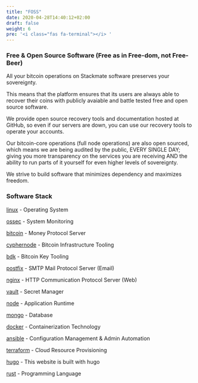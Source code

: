 ```yaml
---
title: "FOSS"
date: 2020-04-28T14:40:12+02:00
draft: false
weight: 6
pre: '<i class="fas fa-terminal"></i> '
---
```



### Free & Open Source Software (Free as in Free-dom, not Free-Beer)



All your bitcoin operations on Stackmate software preserves your sovereignty. 

This means that the platform ensures that its users are always able to recover their coins with publicly avaiable and battle tested free and open source software.

We provide open source recovery tools and documentation hosted at GitHub, so even if our servers are down, you can use our recovery tools to operate your accounts. 

Our bitcoin-core operations (full node operations) are also open sourced, which means we are being audited by the public, EVERY SINGLE DAY; giving you more transparency on the services you are receiving AND the ability to run parts of it yourself for even higher levels of sovereignty.

We strive to build software that minimizes dependency and maximizes freedom. 

### Software Stack


[linux](https://github.com/torvalds/linux) - Operating System

[ossec](https://github.com/ossec/ossec) - System Monitoring

[bitcoin](https://github.com/bitcoin/bitcoin) - Money Protocol Server

[cyphernode](https://github.com/SatoshiPortal/cyphernode) - Bitcoin Infrastructure Tooling

[bdk](https://github.com/bitcoindevkit/bdk-cli) - Bitcoin Key Tooling

[postfix](http://www.postfix.org/) - SMTP Mail Protocol Server (Email)

[nginx](https://github.com/nginx/nginx) - HTTP Communication Protocol Server (Web)

[vault](https://github.com/hashicorp/vault) - Secret Manager

[node](https://nodejs.org) - Application Runtime

[mongo](https://github.com/mongodb/mongo) - Database

[docker](https://github.com/docker) - Containerization Technology

[ansible](https://github.com/ansible/ansible) - Configuration Management & Admin Automation

[terraform](https://github.com/hashicorp/terraform) - Cloud Resource Provisioning

[hugo](https://github.com/gohugoio/hugo) - This website is built with hugo

[rust](https://rust-lang.org) - Programming Language
